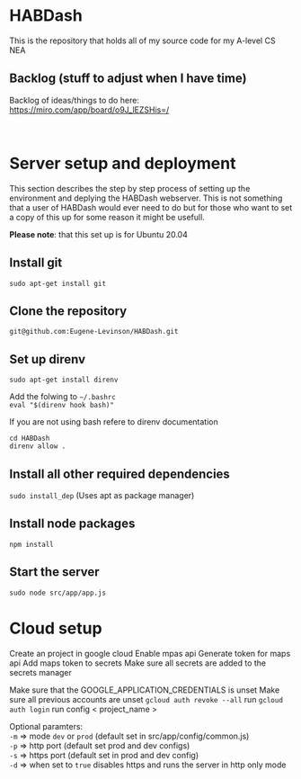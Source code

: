

# HABDash

This is the repository that holds all of my source code for my A-level CS NEA

## Backlog (stuff to adjust when I have time)
Backlog of ideas/things to do here: https://miro.com/app/board/o9J_lEZSHis=/


<br>


# Server setup and deployment

This section describes the step by step process of setting up the environment and deplying the HABDash webserver. This is not something that a user of HABDash would ever need to do but for those who want to set a copy of this up for some reason it might be usefull.

**Please note**: that this set up is for Ubuntu 20.04 

## Install git

`sudo apt-get install git`



## Clone the repository

`git@github.com:Eugene-Levinson/HABDash.git`


## Set up direnv
  
`sudo apt-get install direnv`  

Add the folwing to `~/.bashrc`  
`eval "$(direnv hook bash)"`

If you are not using bash refere to direnv documentation

`cd HABDash`  
`direnv allow .`


## Install all other required dependencies
  
`sudo install_dep` (Uses apt as package manager)

## Install node packages

`npm install`

## Start the server

`sudo node src/app/app.js`


# Cloud setup
Create an project in google cloud
Enable mpas api
Generate token for maps api
Add maps token to secrets
Make sure all secrets are added to the secrets manager

Make sure that the GOOGLE_APPLICATION_CREDENTIALS is unset
Make sure all previous accounts are unset `gcloud auth revoke --all`
run `gcloud auth login` 
run config < project_name >


Optional paramters:  
`-m` => mode `dev` or `prod` (default set in src/app/config/common.js)  
`-p` => http port (default set prod and dev configs)  
`-s` => https port (default set in prod and dev config)  
`-d` => when set to `true` disables https and runs the server in http only mode
